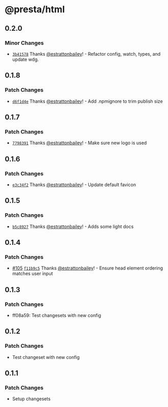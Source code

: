 # @presta/html

## 0.2.0

### Minor Changes

- [`3b41578`](https://github.com/sure-thing/presta/commit/3b41578612855375f9ec25f89f5c974283cff0de) Thanks [@estrattonbailey](https://github.com/estrattonbailey)! - Refactor config, watch, types, and update wdg.

## 0.1.8

### Patch Changes

- [`d6f1d4e`](https://github.com/sure-thing/presta/commit/d6f1d4e3855b5e6b90e108f744aae276b65c6c38) Thanks [@estrattonbailey](https://github.com/estrattonbailey)! - Add .npmignore to trim publish size

## 0.1.7

### Patch Changes

- [`7798391`](https://github.com/sure-thing/presta/commit/7798391e9019a576bcc1e8d02ec158da85495633) Thanks [@estrattonbailey](https://github.com/estrattonbailey)! - Make sure new logo is used

## 0.1.6

### Patch Changes

- [`e3c34f2`](https://github.com/sure-thing/presta/commit/e3c34f2542cce964fd170d8d8d4098264c4c2f06) Thanks [@estrattonbailey](https://github.com/estrattonbailey)! - Update default favicon

## 0.1.5

### Patch Changes

- [`b5c8927`](https://github.com/sure-thing/presta/commit/b5c89274a09b59eb91164efd875f136632716f40) Thanks [@estrattonbailey](https://github.com/estrattonbailey)! - Adds some light docs

## 0.1.4

### Patch Changes

- [#105](https://github.com/sure-thing/presta/pull/105) [`f11b9c5`](https://github.com/sure-thing/presta/commit/f11b9c5b20659143f037b06cc4e924018594292b) Thanks [@estrattonbailey](https://github.com/estrattonbailey)! - Ensure head element ordering matches user input

## 0.1.3

### Patch Changes

- ff08a59: Test changesets with new config

## 0.1.2

### Patch Changes

- Test changeset with new config

## 0.1.1

### Patch Changes

- Setup changesets
